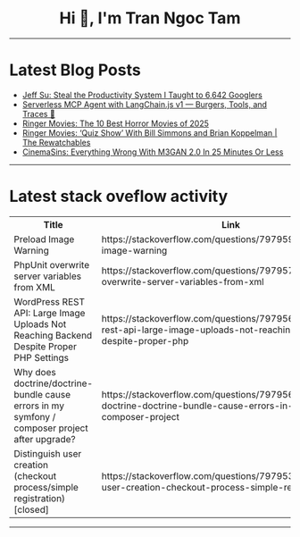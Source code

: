 <h1 align="center">Hi 👋, I'm Tran Ngoc Tam</h1>

---

# Latest Blog Posts 
<!-- BLOG-POST-LIST:START -->
- [Jeff Su: Steal the Productivity System I Taught to 6,642 Googlers](https://dev.to/future_ai/jeff-su-steal-the-productivity-system-i-taught-to-6642-googlers-28c7)
- [Serverless MCP Agent with LangChain.js v1 — Burgers, Tools, and Traces 🍔](https://dev.to/azure/serverless-mcp-agent-with-langchainjs-v1-burgers-tools-and-traces-25oo)
- [Ringer Movies: The 10 Best Horror Movies of 2025](https://dev.to/popcorn_movies/ringer-movies-the-10-best-horror-movies-of-2025-2mj6)
- [Ringer Movies: ‘Quiz Show’ With Bill Simmons and Brian Koppelman | The Rewatchables](https://dev.to/popcorn_movies/ringer-movies-quiz-show-with-bill-simmons-and-brian-koppelman-the-rewatchables-58ec)
- [CinemaSins: Everything Wrong With M3GAN 2.0 In 25 Minutes Or Less](https://dev.to/popcorn_movies/cinemasins-everything-wrong-with-m3gan-20-in-25-minutes-or-less-1p2p)
<!-- BLOG-POST-LIST:END -->

---

# Latest stack oveflow activity
<table>
  <tr><th>Title</th><th>Link</th></tr>
  <!-- STACKOVERFLOW:START --><tr><td>Preload Image Warning</td><td>https://stackoverflow.com/questions/79795965/preload-image-warning</td></tr><tr><td>PhpUnit overwrite server variables from XML</td><td>https://stackoverflow.com/questions/79795758/phpunit-overwrite-server-variables-from-xml</td></tr><tr><td>WordPress REST API: Large Image Uploads Not Reaching Backend Despite Proper PHP Settings</td><td>https://stackoverflow.com/questions/79795669/wordpress-rest-api-large-image-uploads-not-reaching-backend-despite-proper-php</td></tr><tr><td>Why does doctrine/doctrine-bundle cause errors in my symfony / composer project after upgrade?</td><td>https://stackoverflow.com/questions/79795647/why-does-doctrine-doctrine-bundle-cause-errors-in-my-symfony-composer-project</td></tr><tr><td>Distinguish user creation &lpar;checkout process/simple registration&rpar; [closed]</td><td>https://stackoverflow.com/questions/79795356/distinguish-user-creation-checkout-process-simple-registration</td></tr><!-- STACKOVERFLOW:END -->
</table>

---


